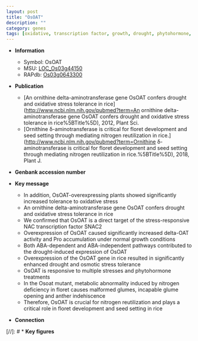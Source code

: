 ```yaml
---
layout: post
title: "OsOAT"
description: ""
category: genes
tags: [oxidative, transcription factor, growth, drought, phytohormone, nitrogen, anther, development, seed]
---
```


* **Information**  
    + Symbol: OsOAT  
    + MSU: [LOC_Os03g44150](http://rice.uga.edu/cgi-bin/ORF_infopage.cgi?orf=LOC_Os03g44150)  
    + RAPdb: [Os03g0643300](http://rapdb.dna.affrc.go.jp/viewer/gbrowse_details/irgsp1?name=Os03g0643300)  

* **Publication**  
    + [An ornithine delta-aminotransferase gene OsOAT confers drought and oxidative stress tolerance in rice](http://www.ncbi.nlm.nih.gov/pubmed?term=An ornithine delta-aminotransferase gene OsOAT confers drought and oxidative stress tolerance in rice%5BTitle%5D), 2012, Plant Sci.
    + [Ornithine δ-aminotransferase is critical for floret development and seed setting through mediating nitrogen reutilization in rice.](http://www.ncbi.nlm.nih.gov/pubmed?term=Ornithine δ-aminotransferase is critical for floret development and seed setting through mediating nitrogen reutilization in rice.%5BTitle%5D), 2018, Plant J.

* **Genbank accession number**  

* **Key message**  
    + In addition, OsOAT-overexpressing plants showed significantly increased tolerance to oxidative stress
    + An ornithine delta-aminotransferase gene OsOAT confers drought and oxidative stress tolerance in rice
    + We confirmed that OsOAT is a direct target of the stress-responsive NAC transcription factor SNAC2
    + Overexpression of OsOAT caused significantly increased delta-OAT activity and Pro accumulation under normal growth conditions
    + Both ABA-dependent and ABA-independent pathways contributed to the drought-induced expression of OsOAT
    + Overexpression of the OsOAT gene in rice resulted in significantly enhanced drought and osmotic stress tolerance
    + OsOAT is responsive to multiple stresses and phytohormone treatments
    + In the Osoat mutant, metabolic abnormality induced by nitrogen deficiency in floret causes malformed glumes, incapable glume opening and anther indehiscence
    + Therefore, OsOAT is crucial for nitrogen reutilization and plays a critical role in floret development and seed setting in rice

* **Connection**  

[//]: # * **Key figures**  


